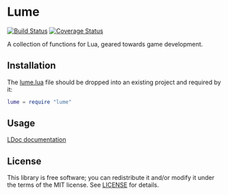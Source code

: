 # Lume

[![Build Status](https://travis-ci.org/mechazoidal/lume.svg?branch=build_pipeline)](https://travis-ci.org/mechazoidal/lume)
[![Coverage Status](https://coveralls.io/repos/github/mechazoidal/lume/badge.svg?branch=build_pipeline)](https://coveralls.io/github/mechazoidal/lume?branch=build_pipeline)


A collection of functions for Lua, geared towards game development.


## Installation

The [lume.lua](lume.lua?raw=1) file should be dropped into an existing project
and required by it:

```lua
lume = require "lume"
```


## Usage

[LDoc documentation](https://mechazoidal.github.io/lume/docs/index.html)

## License

This library is free software; you can redistribute it and/or modify it under
the terms of the MIT license. See [LICENSE](LICENSE) for details.
